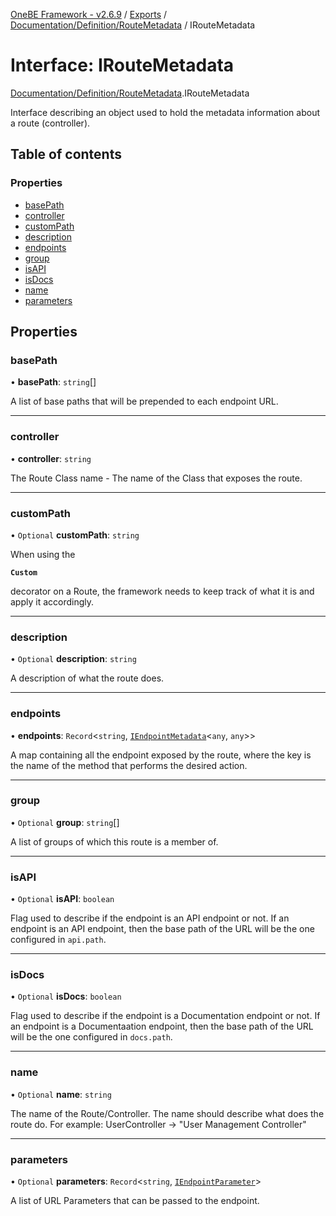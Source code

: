 [OneBE Framework - v2.6.9](../README.md) / [Exports](../modules.md) / [Documentation/Definition/RouteMetadata](../modules/Documentation_Definition_RouteMetadata.md) / IRouteMetadata

# Interface: IRouteMetadata

[Documentation/Definition/RouteMetadata](../modules/Documentation_Definition_RouteMetadata.md).IRouteMetadata

Interface describing an object used to hold the metadata information
about a route (controller).

## Table of contents

### Properties

- [basePath](Documentation_Definition_RouteMetadata.IRouteMetadata.md#basepath)
- [controller](Documentation_Definition_RouteMetadata.IRouteMetadata.md#controller)
- [customPath](Documentation_Definition_RouteMetadata.IRouteMetadata.md#custompath)
- [description](Documentation_Definition_RouteMetadata.IRouteMetadata.md#description)
- [endpoints](Documentation_Definition_RouteMetadata.IRouteMetadata.md#endpoints)
- [group](Documentation_Definition_RouteMetadata.IRouteMetadata.md#group)
- [isAPI](Documentation_Definition_RouteMetadata.IRouteMetadata.md#isapi)
- [isDocs](Documentation_Definition_RouteMetadata.IRouteMetadata.md#isdocs)
- [name](Documentation_Definition_RouteMetadata.IRouteMetadata.md#name)
- [parameters](Documentation_Definition_RouteMetadata.IRouteMetadata.md#parameters)

## Properties

### basePath

• **basePath**: `string`[]

A list of base paths that will be prepended to each endpoint URL.

___

### controller

• **controller**: `string`

The Route Class name - The name of the Class that exposes the route.

___

### customPath

• `Optional` **customPath**: `string`

When using the

**`Custom`**

decorator on a Route, the framework needs to keep
track of what it is and apply it accordingly.

___

### description

• `Optional` **description**: `string`

A description of what the route does.

___

### endpoints

• **endpoints**: `Record`<`string`, [`IEndpointMetadata`](Documentation_Definition_RouteMetadata.IEndpointMetadata.md)<`any`, `any`\>\>

A map containing all the endpoint exposed by the route, where the key is
the name of the method that performs the desired action.

___

### group

• `Optional` **group**: `string`[]

A list of groups of which this route is a member of.

___

### isAPI

• `Optional` **isAPI**: `boolean`

Flag used to describe if the endpoint is an API endpoint or not.
If an endpoint is an API endpoint, then the base path of the URL
will be the one configured in `api.path`.

___

### isDocs

• `Optional` **isDocs**: `boolean`

Flag used to describe if the endpoint is a Documentation endpoint or not.
If an endpoint is a Documentaation endpoint, then the base path of the URL
will be the one configured in `docs.path`.

___

### name

• `Optional` **name**: `string`

The name of the Route/Controller. The name should describe what does
the route do. For example: UserController -> "User Management Controller"

___

### parameters

• `Optional` **parameters**: `Record`<`string`, [`IEndpointParameter`](Documentation_Definition_RouteMetadata.IEndpointParameter.md)\>

A list of URL Parameters that can be passed to the endpoint.
